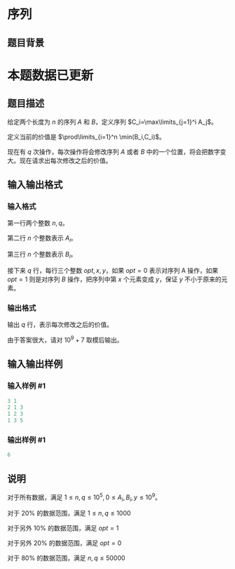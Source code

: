 # 序列

## 题目背景

# 本题数据已更新

## 题目描述

给定两个长度为 $n$ 的序列 $A$ 和 $B$，定义序列 $C_i=\max\limits_{j=1}^i A_j$。

定义当前的价值是 $\prod\limits_{i=1}^n \min(B_i,C_i)$。

现在有 $q$ 次操作，每次操作将会修改序列 $A$ 或者 $B$ 中的一个位置，将会把数字变大。现在请求出每次修改之后的价值。

## 输入输出格式

### 输入格式

第一行两个整数 $n,q$。

第二行 $n$ 个整数表示 $A_i$。

第三行 $n$ 个整数表示 $B_i$。

接下来 $q$ 行，每行三个整数 $opt,x,y$，如果 $opt=0$ 表示对序列 A 操作，如果 $opt=1$ 则是对序列 $B$ 操作，把序列中第 $x$ 个元素变成 $y$，保证 $y$ 不小于原来的元素。

### 输出格式

输出 $q$ 行，表示每次修改之后的价值。

由于答案很大，请对 $10^9+7$ 取模后输出。

## 输入输出样例

### 输入样例 #1

```cpp
3 1
2 1 3
1 2 3
1 3 5

```
### 输出样例 #1

```cpp
6
```


## 说明

对于所有数据，满足 $1 \le n,q\le 10^5,0\le A_i,B_i,y \le 10^9$。

对于 20% 的数据范围，满足 $1\le n,q\le 1000$

对于另外 10% 的数据范围，满足 $opt=1$

对于另外 20% 的数据范围，满足 $opt=0$

对于 80% 的数据范围，满足 $n,q\le 50000$


